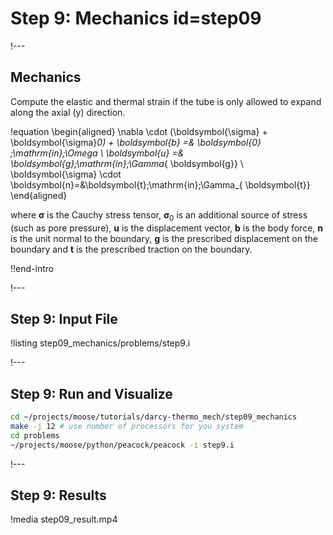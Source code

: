 # Step 9: Mechanics id=step09

!---

## Mechanics

Compute the elastic and thermal strain if the tube is only allowed to expand along the axial (y)
direction.

!equation
\begin{aligned}
\nabla \cdot (\boldsymbol{\sigma} + \boldsymbol{\sigma}_0) + \boldsymbol{b} =& \boldsymbol{0} \;\mathrm{in}\;\Omega \\
\boldsymbol{u} =& \boldsymbol{g}\;\mathrm{in}\;\Gamma_{ \boldsymbol{g}} \\
\boldsymbol{\sigma} \cdot \boldsymbol{n}=&\boldsymbol{t}\;\mathrm{in}\;\Gamma_{ \boldsymbol{t}}
\end{aligned}

where $\boldsymbol{\sigma}$  is the Cauchy stress tensor, $\boldsymbol{\sigma}_0$
is an additional source of stress (such as pore pressure), $\boldsymbol{u}$ is
the displacement vector, $\boldsymbol{b}$ is the body force, $\boldsymbol{n}$ is
the unit normal to the boundary, $\boldsymbol{g}$ is the prescribed displacement
on the boundary and $\boldsymbol{t}$ is the prescribed traction on the boundary.

!!end-intro

!---

## Step 9: Input File

!listing step09_mechanics/problems/step9.i

!---

## Step 9: Run and Visualize

```bash
cd ~/projects/moose/tutorials/darcy-thermo_mech/step09_mechanics
make -j 12 # use number of processors for you system
cd problems
~/projects/moose/python/peacock/peacock -i step9.i
```

!---

## Step 9: Results

!media step09_result.mp4
